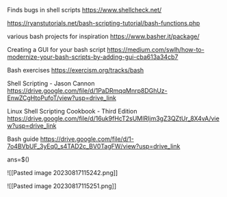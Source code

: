 
Finds bugs in shell scripts
https://www.shellcheck.net/

https://ryanstutorials.net/bash-scripting-tutorial/bash-functions.php

various bash projects for inspiration
https://www.basher.it/package/

Creating a GUI for your bash script
https://medium.com/swlh/how-to-modernize-your-bash-scripts-by-adding-gui-cba613a34cb7

Bash exercises
https://exercism.org/tracks/bash

Shell Scripting - Jason Cannon
https://drive.google.com/file/d/1PaDRmqqMnrp8DGhUz-EnwZCgHtoPufoT/view?usp=drive_link

Linux Shell Scripting Cookbook - Third Edition
https://drive.google.com/file/d/16uk9fHcT2sUMIRIjm3gZ3QZtUr_8X4vA/view?usp=drive_link

Bash guide
https://drive.google.com/file/d/1-7o4BVbUF_3yEq0_s4TAD2c_BV0TagFW/view?usp=drive_link


ans=$()

![[Pasted image 20230817115242.png]]

![[Pasted image 20230817115251.png]]